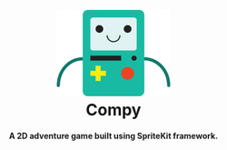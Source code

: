 <h1 align="center">
  <br>
  <a href="./Compy/Assets.xcassets/Compy.spriteatlas/stand.imageset/stand.png"><img src="./Compy/Assets.xcassets/Compy.spriteatlas/stand.imageset/stand.png" alt="Compy" width="200"></a>
  <br>
  Compy
  <br>
</h1>

<h4 align="center">A 2D adventure game built using SpriteKit framework.</h4>